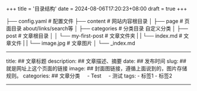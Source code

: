 +++
title = '目录结构'
date = 2024-08-06T17:20:23+08:00
draft = true
+++

├── config.yaml  # 配置文件
├── content      # 网站内容根目录
│   ├── page     # 页面目录 about/links/search等
│   ├── categories # 分类目录 自定义分类
│   ├── post     # 文章根目录
│   │   └── my-first-post # 文章文件夹
|   |        └── index.md # 文章文件
|   |        └── image.jpg # 文章图片
│   └── _index.md



---
title: ## 文章标题
description: ## 文章描述、摘要
date: ## 发布时间
slug: ## 就是网址上这个页面的链接
image: ## 封面图链接，遵循上面说到的，图片存储规则。
categories: ## 文章分类
    - Test
    - 测试
tags:
	- 标签1
	- 标签2

---
